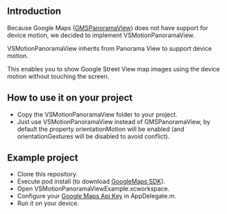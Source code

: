 ## Introduction
Because Google Maps (<a href="https://developers.google.com/maps/documentation/ios/reference/interface_g_m_s_panorama_view">GMSPanoramaView</a>) does not have support for device motion, we decided to implement VSMotionPanoramaView.

VSMotionPanoramaView inherits from Panorama View to support device motion. 

This enables you to show Google Street View map images using the device motion without touching the screen.

## How to use it on your project
* Copy the VSMotionPanoramaView folder to your project.
* Just use VSMotionPanoramaView instead of GMSPanoramaView, by default the property orientationMotion will be enabled (and orientationGestures will be disabled to avoid conflict).

## Example project
* Clone this repository.
* Execute pod install (to download <a href="https://developers.google.com/maps/documentation/ios/start">GoogleMaps SDK</a>).
* Open VSMotionPanoramaViewExample.xcworkspace.
* Configure your <a href="https://developers.google.com/maps/documentation/ios/start#step_5_get_an_ios_api_key">Google Maps Api Key</a> in AppDelegate.m.
* Run it on your device.

